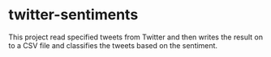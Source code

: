 # twitter-sentiments
This project read specified tweets from Twitter and then writes the result on to a CSV file and classifies the tweets based on the sentiment.

